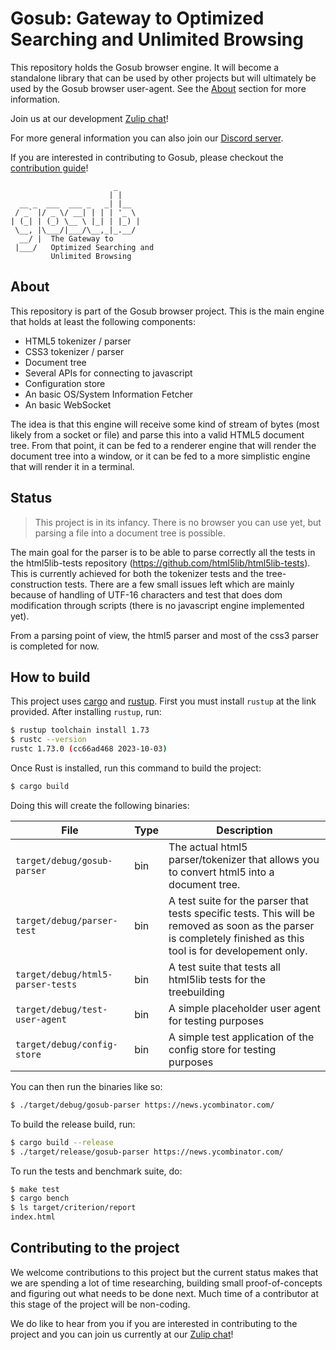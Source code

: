 # Gosub: Gateway to Optimized Searching and Unlimited Browsing

This repository holds the Gosub browser engine. It will become a standalone library that can be used by other projects but will ultimately be used by the Gosub browser user-agent. See the [About](#about) section for more information.

Join us at our development [Zulip chat](https://chat.developer.gosub.io)!

For more general information you can also join our [Discord server](https://chat.gosub.io).

If you are interested in contributing to Gosub, please checkout the [contribution guide](CONTRIBUTING.md)!


```
                       _
                      | |
  __ _  ___  ___ _   _| |__
 / _` |/ _ \/ __| | | | '_ \
| (_| | (_) \__ \ |_| | |_) |
 \__, |\___/|___/\__,_|_.__/
  __/ |  The Gateway to
 |___/   Optimized Searching and
         Unlimited Browsing
```

## About

This repository is part of the Gosub browser project. This is the main engine that holds at least the following components:

 - HTML5 tokenizer / parser
 - CSS3 tokenizer / parser
 - Document tree
 - Several APIs for connecting to javascript
 - Configuration store
 - An basic OS/System Information Fetcher
 - An basic WebSocket

The idea is that this engine will receive some kind of stream of bytes (most likely from a socket or file) and parse this into a valid HTML5 document tree. From that point, it can be fed to a renderer engine that will render the document tree into a window, or it can be fed to a more simplistic engine that will render it in a terminal.

## Status

> This project is in its infancy. There is no browser you can use yet, but parsing a file into a document tree is possible.

The main goal for the parser is to be able to parse correctly all the tests in the html5lib-tests repository (https://github.com/html5lib/html5lib-tests). This is currently achieved for both the tokenizer tests and the tree-construction tests. There are a few small issues left which are mainly because of handling of UTF-16 characters and test that does dom modification through scripts (there is no javascript engine implemented yet).

From a parsing point of view, the html5 parser and most of the css3 parser is completed for now.

## How to build

This project uses [cargo](https://doc.rust-lang.org/cargo/) and [rustup](https://www.rust-lang.org/tools/install). First you must install `rustup` at the link provided. After installing `rustup`, run:

```bash
$ rustup toolchain install 1.73
$ rustc --version
rustc 1.73.0 (cc66ad468 2023-10-03)
```

Once Rust is installed, run this command to build the project:

```bash
$ cargo build
```

Doing this will create the following binaries:

| File                              | Type | Description                                                                                                                                                     |
|-----------------------------------|------|-----------------------------------------------------------------------------------------------------------------------------------------------------------------|
| `target/debug/gosub-parser`       | bin  | The actual html5 parser/tokenizer that allows you to convert html5 into a document tree.               <br/>                                                         |
| `target/debug/parser-test`        | bin  | A test suite for the parser that tests specific tests. This will be removed as soon as the parser is completely finished as this tool is for developement only. |
| `target/debug/html5-parser-tests` | bin  | A test suite that tests all html5lib tests for the treebuilding                                                                                                 |
| `target/debug/test-user-agent`    | bin  | A simple placeholder user agent for testing purposes                                                                                                            |
| `target/debug/config-store`       | bin  | A simple test application of the config store for testing purposes                                                                                              |

You can then run the binaries like so:

```bash
$ ./target/debug/gosub-parser https://news.ycombinator.com/
```

To build the release build, run:

```bash
$ cargo build --release
$ ./target/release/gosub-parser https://news.ycombinator.com/
```

To run the tests and benchmark suite, do:

```bash
$ make test
$ cargo bench
$ ls target/criterion/report
index.html
```


## Contributing to the project
We welcome contributions to this project but the current status makes that we are spending a lot of time researching, building small proof-of-concepts and figuring out what needs to be done next. Much time of a contributor at this stage of the project will be non-coding.

We do like to hear from you if you are interested in contributing to the project and you can join us currently at our [Zulip chat](https://chat.developer.gosub.io)!
